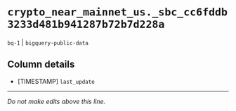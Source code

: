 # `crypto_near_mainnet_us._sbc_cc6fddb3233d481b941287b72b7d228a`
`bq-1` | `bigquery-public-data`

## Column details
* [TIMESTAMP] `last_update`

-------------------------------------------------------------------------------
*Do not make edits above this line.*
